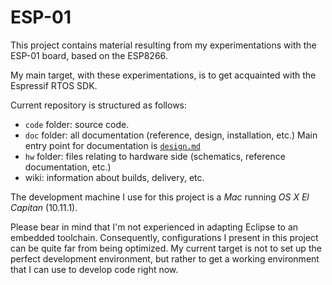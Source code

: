 # ESP-01 #

This project contains material resulting from my experimentations with the ESP-01 board, based on the ESP8266.

My main target, with these experimentations, is to get acquainted with the Espressif RTOS SDK.

Current repository is structured as follows:

* `code` folder: source code. 
* `doc` folder: all documentation (reference, design, installation, etc.) Main entry point for documentation is [`design.md`](doc/design.md)
* `hw` folder: files relating to hardware side (schematics, reference documentation, etc.)
* wiki: information about builds, delivery, etc.

The development machine I use for this project is a *Mac* running *OS X El Capitan* (10.11.1).

Please bear in mind that I'm not experienced in adapting Eclipse to an embedded toolchain. Consequently, configurations I present in this project can be quite far from being optimized. My current target is not to set up the perfect development environment, but rather to get a working environment that I can use to develop code right now.